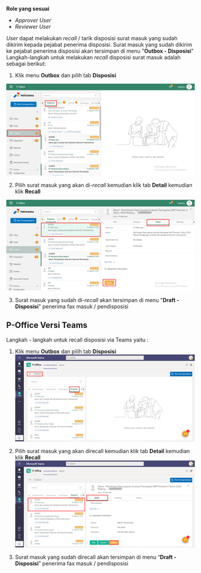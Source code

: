 **Role yang sesuai**

- *Approver User*
- *Reviewer User*

_User_ dapat melakukan _recall_ / tarik disposisi surat masuk yang sudah dikirim kepada pejabat penerima disposisi. Surat masuk yang sudah dikirim ke pejabat penerima disposisi akan tersimpan di menu "**Outbox - Disposisi**" Langkah-langkah untuk melakukan _recall_ disposisi surat masuk adalah sebagai berikut:

1.    Klik menu **Outbox** dan pilih tab **Disposisi**

![gambar](SuratMasuk/SM_Web/SM42.png)

2.    Pilih surat masuk yang akan di-_recall_ kemudian klik tab **Detail** kemudian klik **Recall**

![gambar](SuratMasuk/SM_Web/SM43.png)

3.    Surat masuk yang sudah di-_recall_ akan tersimpan di menu "**Draft - Disposisi**" penerima fax masuk / pendisposisi


## **P-Office Versi Teams**

Langkah - langkah untuk recall disposisi via Teams yaitu :

1.    Klik menu **Outbox** dan pilih tab **Disposisi**
![gambar](SuratMasuk/SM_Teams/SM47.png)

2.    Pilih surat masuk yang akan direcall kemudian klik tab **Detail** kemudian klik **Recall**
![gambar](SuratMasuk/SM_Teams/SM48.png)

3.    Surat masuk yang sudah direcall akan tersimpan di menu “**Draft - Disposisi**” penerima fax masuk / pendisposisi
